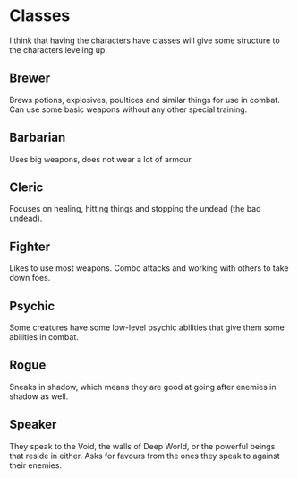 # Classes
I think that having the characters have classes will give some structure to the characters leveling up.

## Brewer
Brews potions, explosives, poultices and similar things for use in combat. Can use some basic weapons without any other special training.

## Barbarian
Uses big weapons, does not wear a lot of armour.

## Cleric
Focuses on healing, hitting things and stopping the undead (the bad undead).

## Fighter
Likes to use most weapons. Combo attacks and working with others to take down foes.

## Psychic
Some creatures have some low-level psychic abilities that give them some abilities in combat.

## Rogue
Sneaks in shadow, which means they are good at going after enemies in shadow as well.

## Speaker
They speak to the Void, the walls of Deep World, or the powerful beings that reside in either. Asks for favours from the ones they speak to against their enemies.
